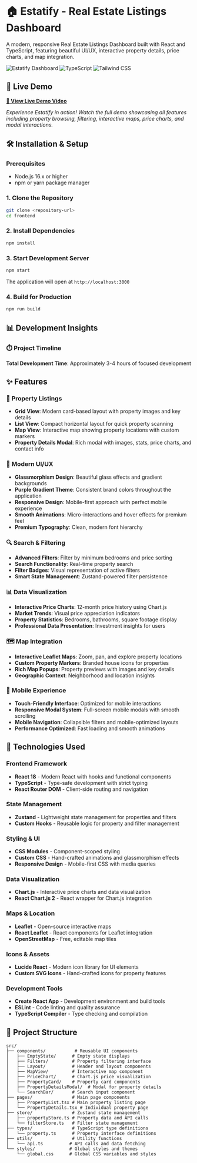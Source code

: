 # 🏠 Estatify - Real Estate Listings Dashboard

A modern, responsive Real Estate Listings Dashboard built with React and TypeScript, featuring beautiful UI/UX, interactive property details, price charts, and map integration.

![Estatify Dashboard](https://img.shields.io/badge/React-18.x-blue?style=for-the-badge&logo=react)
![TypeScript](https://img.shields.io/badge/TypeScript-5.x-blue?style=for-the-badge&logo=typescript)
![Tailwind CSS](https://img.shields.io/badge/CSS-Modern-green?style=for-the-badge&logo=css3)

## 🎥 Live Demo

**[🚀 View Live Demo Video](https://jam.dev/c/be164bd2-8859-4d92-a70c-f81ec75c4678)**

*Experience Estatify in action! Watch the full demo showcasing all features including property browsing, filtering, interactive maps, price charts, and modal interactions.*


## 🛠️ Installation & Setup

### **Prerequisites**
- Node.js 16.x or higher
- npm or yarn package manager

### **1. Clone the Repository**
```bash
git clone <repository-url>
cd frontend
```

### **2. Install Dependencies**
```bash
npm install
```

### **3. Start Development Server**
```bash
npm start
```

The application will open at `http://localhost:3000`

### **4. Build for Production**
```bash
npm run build
```

## 📊 Development Insights

### **⏱️ Project Timeline**
**Total Development Time**: Approximately 3-4 hours of focused development


## ✨ Features

### 🏡 **Property Listings**
- **Grid View**: Modern card-based layout with property images and key details
- **List View**: Compact horizontal layout for quick property scanning
- **Map View**: Interactive map showing property locations with custom markers
- **Property Details Modal**: Rich modal with images, stats, price charts, and contact info

### 🎨 **Modern UI/UX**
- **Glassmorphism Design**: Beautiful glass effects and gradient backgrounds
- **Purple Gradient Theme**: Consistent brand colors throughout the application
- **Responsive Design**: Mobile-first approach with perfect mobile experience
- **Smooth Animations**: Micro-interactions and hover effects for premium feel
- **Premium Typography**: Clean, modern font hierarchy

### 🔍 **Search & Filtering**
- **Advanced Filters**: Filter by minimum bedrooms and price sorting
- **Search Functionality**: Real-time property search
- **Filter Badges**: Visual representation of active filters
- **Smart State Management**: Zustand-powered filter persistence

### 📊 **Data Visualization**
- **Interactive Price Charts**: 12-month price history using Chart.js
- **Market Trends**: Visual price appreciation indicators
- **Property Statistics**: Bedrooms, bathrooms, square footage display
- **Professional Data Presentation**: Investment insights for users

### 🗺️ **Map Integration**
- **Interactive Leaflet Maps**: Zoom, pan, and explore property locations
- **Custom Property Markers**: Branded house icons for properties
- **Rich Map Popups**: Property previews with images and key details
- **Geographic Context**: Neighborhood and location insights

### 📱 **Mobile Experience**
- **Touch-Friendly Interface**: Optimized for mobile interactions
- **Responsive Modal System**: Full-screen mobile modals with smooth scrolling
- **Mobile Navigation**: Collapsible filters and mobile-optimized layouts
- **Performance Optimized**: Fast loading and smooth animations

## 🚀 Technologies Used

### **Frontend Framework**
- **React 18** - Modern React with hooks and functional components
- **TypeScript** - Type-safe development with strict typing
- **React Router DOM** - Client-side routing and navigation

### **State Management**
- **Zustand** - Lightweight state management for properties and filters
- **Custom Hooks** - Reusable logic for property and filter management

### **Styling & UI**
- **CSS Modules** - Component-scoped styling
- **Custom CSS** - Hand-crafted animations and glassmorphism effects
- **Responsive Design** - Mobile-first CSS with media queries

### **Data Visualization**
- **Chart.js** - Interactive price charts and data visualization
- **React Chart.js 2** - React wrapper for Chart.js integration

### **Maps & Location**
- **Leaflet** - Open-source interactive maps
- **React Leaflet** - React components for Leaflet integration
- **OpenStreetMap** - Free, editable map tiles

### **Icons & Assets**
- **Lucide React** - Modern icon library for UI elements
- **Custom SVG Icons** - Hand-crafted icons for property features

### **Development Tools**
- **Create React App** - Development environment and build tools
- **ESLint** - Code linting and quality assurance
- **TypeScript Compiler** - Type checking and compilation

## 📁 Project Structure

```
src/
├── components/           # Reusable UI components
│   ├── EmptyState/      # Empty state displays
│   ├── Filters/         # Property filtering interface
│   ├── Layout/          # Header and layout components
│   ├── MapView/         # Interactive map component
│   ├── PriceChart/      # Chart.js price visualization
│   ├── PropertyCard/    # Property card components
│   ├── PropertyDetailsModal/  # Modal for property details
│   └── SearchBar/       # Search input component
├── pages/               # Main page components
│   ├── PropertyList.tsx # Main property listing page
│   └── PropertyDetails.tsx # Individual property page
├── store/               # Zustand state management
│   ├── propertyStore.ts # Property data and API calls
│   └── filterStore.ts   # Filter state management
├── types/               # TypeScript type definitions
│   └── property.ts      # Property interface definitions
├── utils/               # Utility functions
│   └── api.ts          # API calls and data fetching
└── styles/             # Global styles and themes
    └── global.css      # Global CSS variables and styles
```

